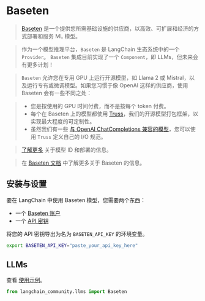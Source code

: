 # Baseten

>[Baseten](https://baseten.co) 是一个提供您所需基础设施的供应商，以高效、可扩展和经济的方式部署和服务 ML 模型。

>作为一个模型推理平台，`Baseten` 是 LangChain 生态系统中的一个 `Provider`。 
`Baseten` 集成目前实现了一个 `Component`，即 LLMs，但未来会有更多计划！

>`Baseten` 允许您在专用 GPU 上运行开源模型，如 Llama 2 或 Mistral，以及运行专有或微调模型。如果您习惯于像 OpenAI 这样的供应商，使用 Baseten 会有一些不同之处：

>* 您是按使用的 GPU 时间付费，而不是按每个 token 付费。
>* 每个在 Baseten 上的模型都使用 [Truss](https://truss.baseten.co/welcome)，我们的开源模型打包框架，以实现最大程度的可定制性。
>* 虽然我们有一些 [与 OpenAI ChatCompletions 兼容的模型](https://docs.baseten.co/api-reference/openai)，您可以使用 `Truss` 定义自己的 I/O 规范。

>[了解更多](https://docs.baseten.co/deploy/lifecycle) 关于模型 ID 和部署的信息。

>在 [Baseten 文档](https://docs.baseten.co/) 中了解更多关于 Baseten 的信息。

## 安装与设置

要在 LangChain 中使用 Baseten 模型，您需要两个东西：

- 一个 [Baseten 账户](https://baseten.co)
- 一个 [API 密钥](https://docs.baseten.co/observability/api-keys)

将您的 API 密钥导出为名为 `BASETEN_API_KEY` 的环境变量。

```sh
export BASETEN_API_KEY="paste_your_api_key_here"
```

## LLMs

查看 [使用示例](/docs/integrations/llms/baseten)。

```python
from langchain_community.llms import Baseten
```